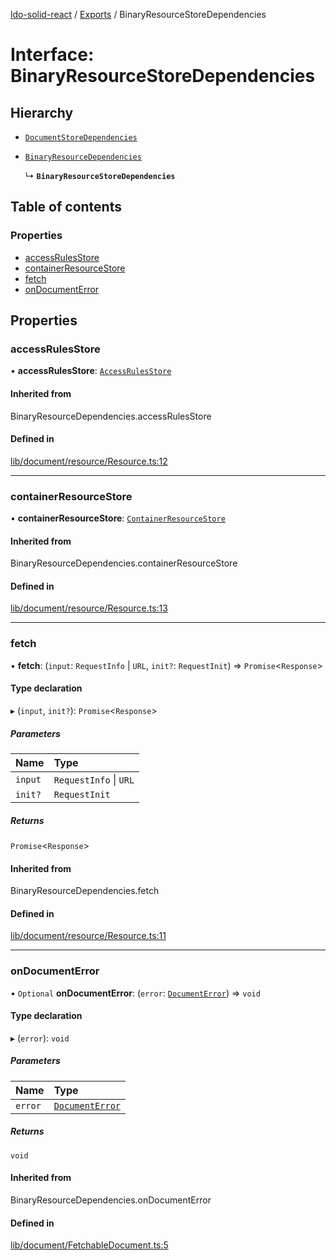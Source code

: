 [ldo-solid-react](../README.md) / [Exports](../modules.md) / BinaryResourceStoreDependencies

# Interface: BinaryResourceStoreDependencies

## Hierarchy

- [`DocumentStoreDependencies`](DocumentStoreDependencies.md)

- [`BinaryResourceDependencies`](../modules.md#binaryresourcedependencies)

  ↳ **`BinaryResourceStoreDependencies`**

## Table of contents

### Properties

- [accessRulesStore](BinaryResourceStoreDependencies.md#accessrulesstore)
- [containerResourceStore](BinaryResourceStoreDependencies.md#containerresourcestore)
- [fetch](BinaryResourceStoreDependencies.md#fetch)
- [onDocumentError](BinaryResourceStoreDependencies.md#ondocumenterror)

## Properties

### accessRulesStore

• **accessRulesStore**: [`AccessRulesStore`](../classes/AccessRulesStore.md)

#### Inherited from

BinaryResourceDependencies.accessRulesStore

#### Defined in

[lib/document/resource/Resource.ts:12](https://github.com/o-development/ldo-solid-react/blob/2b81d9a/lib/document/resource/Resource.ts#L12)

___

### containerResourceStore

• **containerResourceStore**: [`ContainerResourceStore`](../classes/ContainerResourceStore.md)

#### Inherited from

BinaryResourceDependencies.containerResourceStore

#### Defined in

[lib/document/resource/Resource.ts:13](https://github.com/o-development/ldo-solid-react/blob/2b81d9a/lib/document/resource/Resource.ts#L13)

___

### fetch

• **fetch**: (`input`: `RequestInfo` \| `URL`, `init?`: `RequestInit`) => `Promise`<`Response`\>

#### Type declaration

▸ (`input`, `init?`): `Promise`<`Response`\>

##### Parameters

| Name | Type |
| :------ | :------ |
| `input` | `RequestInfo` \| `URL` |
| `init?` | `RequestInit` |

##### Returns

`Promise`<`Response`\>

#### Inherited from

BinaryResourceDependencies.fetch

#### Defined in

[lib/document/resource/Resource.ts:11](https://github.com/o-development/ldo-solid-react/blob/2b81d9a/lib/document/resource/Resource.ts#L11)

___

### onDocumentError

• `Optional` **onDocumentError**: (`error`: [`DocumentError`](../classes/DocumentError.md)) => `void`

#### Type declaration

▸ (`error`): `void`

##### Parameters

| Name | Type |
| :------ | :------ |
| `error` | [`DocumentError`](../classes/DocumentError.md) |

##### Returns

`void`

#### Inherited from

BinaryResourceDependencies.onDocumentError

#### Defined in

[lib/document/FetchableDocument.ts:5](https://github.com/o-development/ldo-solid-react/blob/2b81d9a/lib/document/FetchableDocument.ts#L5)
